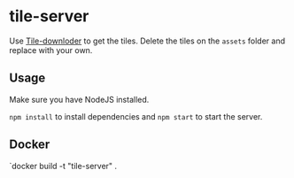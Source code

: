 # tile-server

Use [Tile-downloder](https://github.com/digidem/tile-downloader) to get the tiles. Delete the tiles on the `assets` folder and replace with your own.

## Usage

Make sure you have NodeJS installed.

`npm install` to install dependencies and `npm start` to start the server.

## Docker

`docker build -t "tile-server" .
